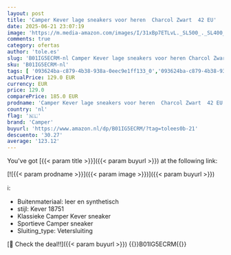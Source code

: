 ```yaml
---
layout: post
title: 'Camper Kever lage sneakers voor heren  Charcol Zwart  42 EU'
date: 2025-06-21 23:07:19
image: 'https://m.media-amazon.com/images/I/31xBp7ETLvL._SL500_._SL400_.jpg'
comments: true
category: ofertas
author: 'tole.es'
slug: 'B01IG5ECRM-nl Camper Kever lage sneakers voor heren Charcol Zwart 42 EU'
sku: 'B01IG5ECRM-nl'
tags: [ '093624ba-c879-4b38-938a-0eec9e1ff133_0','093624ba-c879-4b38-938a-0eec9e1ff133_3601','Arborist Merchandising Root','Herenmode','Herenschoenen','Klassieke & modieuze herensneakers','Kleding, schoenen & sieraden','Kleding, schoenen en sieraden','New Arrivals','Self Service','Special Features Stores','camper','🇳🇱', ]
actualPrice: 129.0 EUR
currency: EUR
price: 129.0
comparePrice: 185.0 EUR
prodname: 'Camper Kever lage sneakers voor heren  Charcol Zwart  42 EU'
country: 'nl'
flag: '🇳🇱'
brand: 'Camper'
buyurl: 'https://www.amazon.nl/dp/B01IG5ECRM/?tag=tolees0b-21'
descuento: '30.27'
average: '123.12'
---
```


You've got [{{< param title >}}]({{< param buyurl >}}) at the following link:

[![{{< param prodname >}}]({{< param image >}})]({{< param buyurl >}})

ℹ️:

- Buitenmateriaal: leer en synthetisch
- stijl: Kever 18751
- Klassieke Camper Kever sneaker
- Sportieve Camper sneaker
- Sluiting_type: Vetersluiting

[🛒 Check the deal!!]({{< param buyurl >}})
{{<world>}}B01IG5ECRM{{</world>}}

